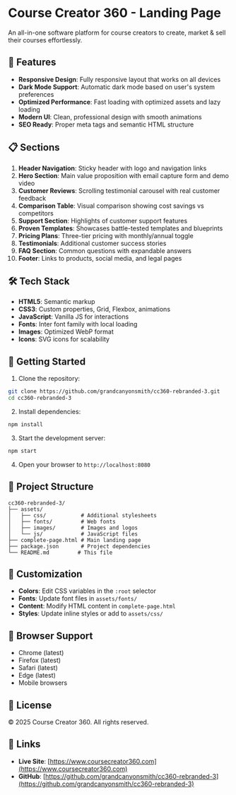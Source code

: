 # Course Creator 360 - Landing Page

An all-in-one software platform for course creators to create, market & sell their courses effortlessly.

## 🚀 Features

- **Responsive Design**: Fully responsive layout that works on all devices
- **Dark Mode Support**: Automatic dark mode based on user's system preferences
- **Optimized Performance**: Fast loading with optimized assets and lazy loading
- **Modern UI**: Clean, professional design with smooth animations
- **SEO Ready**: Proper meta tags and semantic HTML structure

## 📋 Sections

1. **Header Navigation**: Sticky header with logo and navigation links
2. **Hero Section**: Main value proposition with email capture form and demo video
3. **Customer Reviews**: Scrolling testimonial carousel with real customer feedback
4. **Comparison Table**: Visual comparison showing cost savings vs competitors
5. **Support Section**: Highlights of customer support features
6. **Proven Templates**: Showcases battle-tested templates and blueprints
7. **Pricing Plans**: Three-tier pricing with monthly/annual toggle
8. **Testimonials**: Additional customer success stories
9. **FAQ Section**: Common questions with expandable answers
10. **Footer**: Links to products, social media, and legal pages

## 🛠️ Tech Stack

- **HTML5**: Semantic markup
- **CSS3**: Custom properties, Grid, Flexbox, animations
- **JavaScript**: Vanilla JS for interactions
- **Fonts**: Inter font family with local loading
- **Images**: Optimized WebP format
- **Icons**: SVG icons for scalability

## 🚦 Getting Started

1. Clone the repository:
```bash
git clone https://github.com/grandcanyonsmith/cc360-rebranded-3.git
cd cc360-rebranded-3
```

2. Install dependencies:
```bash
npm install
```

3. Start the development server:
```bash
npm start
```

4. Open your browser to `http://localhost:8080`

## 📁 Project Structure

```
cc360-rebranded-3/
├── assets/
│   ├── css/           # Additional stylesheets
│   ├── fonts/         # Web fonts
│   ├── images/        # Images and logos
│   └── js/            # JavaScript files
├── complete-page.html # Main landing page
├── package.json       # Project dependencies
└── README.md         # This file
```

## 🎨 Customization

- **Colors**: Edit CSS variables in the `:root` selector
- **Fonts**: Update font files in `assets/fonts/`
- **Content**: Modify HTML content in `complete-page.html`
- **Styles**: Update inline styles or add to `assets/css/`

## 📱 Browser Support

- Chrome (latest)
- Firefox (latest)
- Safari (latest)
- Edge (latest)
- Mobile browsers

## 📄 License

© 2025 Course Creator 360. All rights reserved.

## 🔗 Links

- **Live Site**: [https://www.coursecreator360.com](https://www.coursecreator360.com)
- **GitHub**: [https://github.com/grandcanyonsmith/cc360-rebranded-3](https://github.com/grandcanyonsmith/cc360-rebranded-3) 